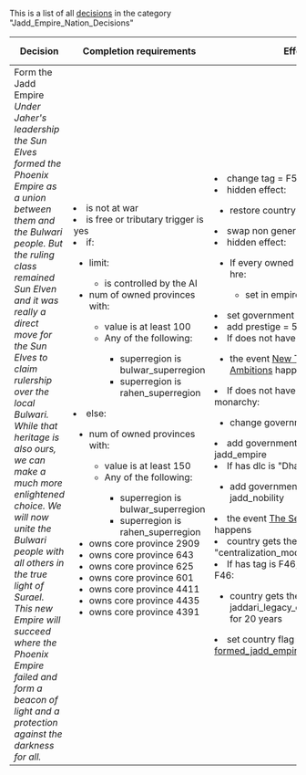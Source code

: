 This is a list of all [decisions](decisions.md) in the category "Jadd_Empire_Nation_Decisions"

| Decision | Completion requirements | Effects | Requirements to appear |
| ----- | ------ | ----- | ------ |
| <a name="form_jadd_empire">Form the Jadd Empire</a><br />*Under Jaher's leadership the Sun Elves formed the Phoenix Empire as a union between them and the Bulwari people. But the ruling class remained Sun Elven and it was really a direct move for the Sun Elves to claim rulership over the local Bulwari. While that heritage is also ours, we can make a much more enlightened choice. We will now unite the Bulwari people with all others in the true light of Surael. This new Empire will succeed where the Phoenix Empire failed and form a beacon of light and a protection against the darkness for all.* | <li>is not at war</li><li>is free or tributary trigger is yes</li><li>if:</li><ul><li>limit:</li><ul><li>is controlled by the AI</li></ul><li>num of owned provinces with:</li><ul><li>value is at least 100</li><li>Any of the following:</li><ul><li>superregion is bulwar_superregion</li><li>superregion  is rahen_superregion</li></ul></ul></ul><li>else:</li><ul><li>num of owned provinces with:</li><ul><li>value is at least 150</li><li>Any of the following:</li><ul><li>superregion is bulwar_superregion</li><li>superregion  is rahen_superregion</li></ul></ul><li>owns core province 2909</li><li>owns core province  643</li><li>owns core province   625</li><li>owns core province    601</li><li>owns core province     4411</li><li>owns core province      4435</li><li>owns core province       4391</li></ul> | <li>change tag = F51</li><li>hidden effect:</li><ul><li>restore country name = yes</li></ul><li>swap non generic missions = yes</li><li>hidden effect:</li><ul><li>If every owned province is part of hre:</li><ul><li>set in empire = no</li></ul></ul><li>set government rank = 3</li><li>add prestige = 50</li><li>If does not have custom ideas:</li><ul><li>the event [New Traditions & Ambitions](../events/new_traditions_ambitions.md) happens</li></ul><li>If does not have government is monarchy:</li><ul><li>change government = monarchy</li></ul><li>add government reform = jadd_empire</li><li>If has dlc is "Dharma":</li><ul><li>add government reform = jadd_nobility</li></ul><li>the event [The Seat of the Court](../events/the_seat_of_the_court.md) happens</li><li>country gets the modifier "centralization_modifier" for 20 years</li><li>If has tag is F46, and has was tag is F46:</li><ul><li>country gets the modifier jaddari_legacy_of_the_desert_legion for 20 years</li></ul><li>set country flag [formed_jadd_empire_flag](../flags/formed_jadd_empire_flag.md)</li> | <li>religion is the_jadd</li><li>None of the following:</li><ul><li>exists is Jadd Empire</li></ul><li>is using normal or historical nations</li><li>was never end game tag trigger is yes</li> |
